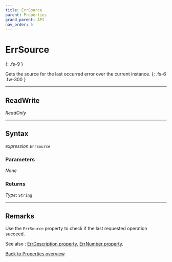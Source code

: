 ```yaml
---
title: ErrSource
parent: Properties
grand_parent: API
nav_order: 5
---
```


# ErrSource
{: .fs-9 }

Gets the source for the last occurred error over the current instance.
{: .fs-6 .fw-300 }

---

## ReadWrite

_ReadOnly_

---

## Syntax

*expression*.`ErrSource`

### Parameters

_None_

### Returns

*Type*: `String`

---

## Remarks

Use the `ErrSource` property to check if the last requested operation succeed.

See also
:  [ErrDescription property](https://ws-garcia.github.io/VBA-CSV-interface/api/properties/errors/errdescription.html), [ErrNumber property](https://ws-garcia.github.io/VBA-CSV-interface/api/properties/errors/errnumber.html).

[Back to Properties overview](https://ws-garcia.github.io/VBA-CSV-interface/api/properties/)